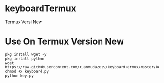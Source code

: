 # keyboardTermux

Termux Versi New

# Use On Termux Version New

	pkg install wget -y 
	pkg install python 
	wget https://raw.githubusercontent.com/tuanmuda2019/keyboardTermux/master/keyboard.py
	chmod +x keyboard.py
	python key.py
